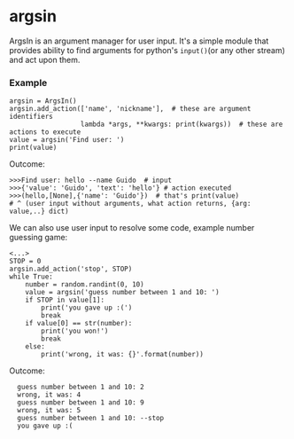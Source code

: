 # argsin
ArgsIn is an argument manager for user input. It's a simple module that provides ability to find arguments for python's `input()`(or any other stream) and act upon them.

### Example   

    argsin = ArgsIn()
    argsin.add_action(['name', 'nickname'],  # these are argument identifiers
                      lambda *args, **kwargs: print(kwargs))  # these are actions to execute
    value = argsin('Find user: ')
    print(value)
    
Outcome:

    >>>Find user: hello --name Guido  # input
    >>>{'value': 'Guido', 'text': 'hello'} # action executed
    >>>(hello,[None],{'name': 'Guido'})  # that's print(value)
    # ^ (user input without arguments, what action returns, {arg: value,..} dict)
    
We can also use user input to resolve some code, example number guessing game:

    <...>
    STOP = 0
    argsin.add_action('stop', STOP)
    while True:
        number = random.randint(0, 10)
        value = argsin('guess number between 1 and 10: ')
        if STOP in value[1]:
            print('you gave up :(')
            break
        if value[0] == str(number):
            print('you won!')
            break
        else:
            print('wrong, it was: {}'.format(number))
            
Outcome:

      guess number between 1 and 10: 2
      wrong, it was: 4
      guess number between 1 and 10: 9
      wrong, it was: 5
      guess number between 1 and 10: --stop
      you gave up :(
        

